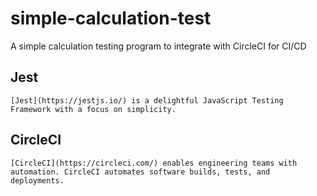 # simple-calculation-test

A simple calculation testing program to integrate with CircleCI for CI/CD

## Jest

```
[Jest](https://jestjs.io/) is a delightful JavaScript Testing Framework with a focus on simplicity.
```

## CircleCI

```
[CircleCI](https://circleci.com/) enables engineering teams with automation. CircleCI automates software builds, tests, and deployments.
```
